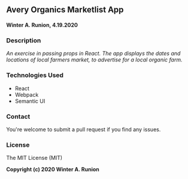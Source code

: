 ## Avery Organics Marketlist App

#### Winter A. Runion, 4.19.2020

### Description
_An exercise in passing props in React. The app displays the dates and locations of local farmers market, to advertise for a local organic farm._

### Technologies Used
* React
* Webpack
* Semantic UI

### Contact
You're welcome to submit a pull request if you find any issues.

### License
The MIT License (MIT)

**Copyright (c) 2020 Winter A. Runion**